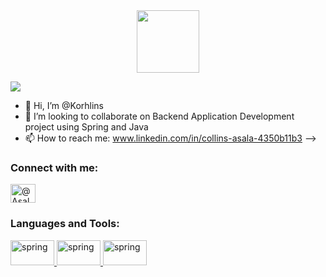 <div id="header" align="center">
  <img  src="https://media.giphy.com/media/M9gbBd9nbDrOTu1Mqx/giphy.gif" width="100"/>
</div>

![](https://komarev.com/ghpvc/?username=Korhlins&style=flat-square)

- 👋 Hi, I’m @Korhlins
- 👯 I’m looking to collaborate on Backend Application Development project using Spring and Java
- 📫 How to reach me: www.linkedin.com/in/collins-asala-4350b11b3
-->

<h3 align="left">Connect with me:</h3>
<p align="left">
  <a href="https://twitter.com/@asalacollins" target="blank"><img align="center" src="https://raw.githubusercontent.com/rahuldkjain/github-profile-readme-generator/master/src/images/icons/Social/twitter.svg" alt="@AsalaCollins" height="30" width="40" /></a>
</p>

<h3 align="left">Languages and Tools:</h3>
<p align="left"> <a href="https://Spring.io" target="_blank" rel="noreferrer"> <img src="https://www.vectorlogo.zone/logos/springio/springio-ar21.svg" alt="spring" width="70" height="40"/> </a> 
 <a href="https://mysql.com" target="_blank" rel="noreferrer"> <img src="https://www.vectorlogo.zone/logos/mysql/mysql-ar21.svg" alt="spring" width="70" height="40"/> </a>
 <a href="https://www.oracle.com/ng/java/technologies/downloads/" target="_blank" rel="noreferrer"> <img src="https://www.vectorlogo.zone/logos/java/java-ar21.svg" alt="spring" width="70" height="40"/> </a></p>

